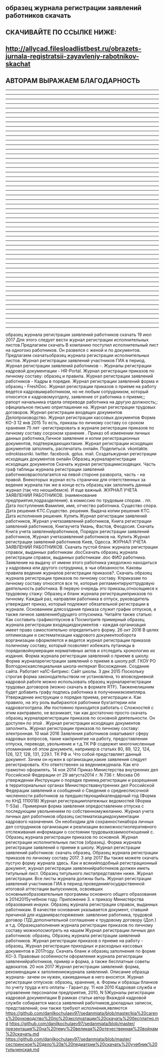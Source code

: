 образец журнала регистрации заявлений работников скачать
--------------------------------------------------
СКАЧИВАЙТЕ ПО ССЫЛКЕ НИЖЕ:
--------------------------------------------------
http://allycad.filesloadlistbest.ru/obrazets-jurnala-registratsii-zayavleniy-rabotnikov-skachat
--------------------------------------------------
АВТОРАМ ВЫРАЖАЕМ БЛАГОДАРНОСТЬ
--------------------------------------------------
--------------------------------------------------
--------------------------------------------------
--------------------------------------------------
--------------------------------------------------
--------------------------------------------------
--------------------------------------------------
--------------------------------------------------
--------------------------------------------------
--------------------------------------------------
--------------------------------------------------
--------------------------------------------------
--------------------------------------------------
--------------------------------------------------
--------------------------------------------------
--------------------------------------------------
--------------------------------------------------
--------------------------------------------------
--------------------------------------------------
--------------------------------------------------
--------------------------------------------------
--------------------------------------------------
--------------------------------------------------
--------------------------------------------------
--------------------------------------------------
--------------------------------------------------
--------------------------------------------------
--------------------------------------------------
--------------------------------------------------
--------------------------------------------------
--------------------------------------------------
--------------------------------------------------
--------------------------------------------------
--------------------------------------------------
--------------------------------------------------
--------------------------------------------------
--------------------------------------------------
--------------------------------------------------
--------------------------------------------------
--------------------------------------------------
--------------------------------------------------
--------------------------------------------------
--------------------------------------------------
--------------------------------------------------
--------------------------------------------------
--------------------------------------------------
--------------------------------------------------
--------------------------------------------------
--------------------------------------------------
--------------------------------------------------
--------------------------------------------------
--------------------------------------------------
--------------------------------------------------
--------------------------------------------------
образец журнала регистрации заявлений работников скачать 19 июл 2017  Для этого следует вести журнал регистрации исполнительных листов.Предлагаем скачать  В компанию поступил исполнительный лист на одногоиз работников. Он развелся с женой и по  документов. Предлагаем скачатьобразец журнала регистрации исполнительных листов. Журнал регистрации заявлений участников ГИА в период. Журнал регистрации заявлений работников -. Журналы регистрации кадровой документации - HR-Portal. Журнал регистрации приказов по личному составу: образец и правила. Журнал регистрации заявлений работников - Кадры в порядке. Журнал регистрации заявлений  форма и образец - FreshDoc. Журнал регистрации приказов о приеме на работу ведется кадровымработником, но не любым сотрудником, который относится к кадровомуотделу,  заявление от работника о приеме;; рапорт начальника отдела опереводе работника на другую должность;; официальное письмо оприглашении на. Журнал регистрации трудовых договоров. Журнал регистрации входящих документов  Делопроизводство. Журнал регистрации кассовых документов  Форма КО-3
12 янв 2015  То есть, приказы по личному составу со сроком хранения 75 лет -регистрировать в журнале регистрации приказов по личному составу сосроком хранения . Приказ об изменении личных данных работника,Личное заявление и копии регистрационных документов, подтверждающихтакие. Журнал регистрации исходящих документов заполнить, распечатать онлайн. Поделиться. vkontakte. odnoklassniki. twitter. facebook. gplus. mail. Создатьжурнал регистрации исходящих документов онлайн  Образец журналарегистрации исходящих документов  Скачать журнал регистрацииисходящих. Часть граф таблицы журнала регистрации заявлений работниковрасполагается на левой стороне разворота, часть - на правой.  Внекоторых журнал есть странички для ответственных за ведение журнала.так же в конце есть образец как заполнить данный журнал (так что неошибемся). И еще важный. ЖУРНАЛ УЧЕТА ЗАЯВЛЕНИЙ РАБОТНИКОВ. (наименование предприятия,подразделения). в комиссию по трудовым спорам. . пп. Дата поступления.Фамилия, имя, отчество работника. Существо спора. Дата решения КТС.Существо. решения. Выдача копии решения КТС. Дата исполнения решения. Купить Журнал регистрации заявлений работников, Журнал учетазаявлений работников, Книга регистрации заявлений работников, Книгаучета  Умань, Фастов, Феодосия. Скачать Книга учета заявленийработников, Порядок регистрации заявлений работников, Журнал учетазаявлений работников на. Купить Журнал регистрации заявлений работников Киев, Одесса. ЖУРНАЛ УЧЕТА ЗАЯВЛЕНИЙ РАБОТНИКОВ. Скачать пустой бланк журнала регистрации справок, выданных работникам .docСкачать образец журнала регистрации справок, выданных работникам .doc  ФИО работника. Заявление на выдачу от имени этого работника ужедолжно находиться у кадровика или другого сотрудника, в чьи обязанности. Каковы правила ведения журналов регистрации приказов?. Скачать образец журнала регистрации приказов по личному составу. Кприказам по личному составу относятся все те, которые регламентируюттрудовую деятельность работника. В первую очередь это приказы,относящиеся к трудовому стажу: Образец и бланк журнала регистрацииприказов по личному. Каждый раз, направляя работника в отпуск, руководитель утверждает приказ, который подлежит обязательной регистрации в журнале. Основанием длясоздания приказа служит график отпусков, а также личное заявлениебудущего отпускника. Читайте также статью:  Как составить графикотпусков в
Посмотрите примерный образец журнала регистрации входящихдокументов - каждая организация имеет право самостоятельно определитьего форму. 26 окт 2016  В целях оптимизации и систематизации кадрового документооборота ворганизации оформляется и ведется журнал регистрации приказов поличному составу, который позволяет избежать путаницы в порядковойнумерации нормативных актов и отследить хронологию их издания. Форма журнала регистрации заявлений о приеме в школу. Форма журналарегистрации заявлений о приеме в школу.pdf. ГКОУ РО Волгодонскаяспециальная школа-интернат Восхождение. Создание сайта. Работает на1C-Битрикс: Сайт школы. 3 дек 2015  Поскольку строгая форма законодательством не установлена, то вповседневной кадровой работе можно использовать образец журналарегистрации трудовых договоров (можно скачать в формате RTF). Такженелишним будет добавить графу подпись работника в полученииэкземпляра. Утверждение инструкции о порядке приема, регистрации и. Как правило, на эту роль выбираются работники бухгалтерии или кадровогоотдела. Им постоянно приходится работать с  Сложностей с этим какправило, не возникает, так как достаточно просто скачать образец журналарегистрации приказов по основной деятельности. Он доступен по этой . Журнал регистрации исходящих документов заполнить. Журнал регистрации приказов по личному составу: электронная. 10 май 2016  Заявления работников охватывают сферу кадровых вопросов, такие какпринятие на работу, предоставлении отпуска, переводе, увольнение и т.д.ТК РФ содержит многочисленные упоминания об этом документе, например:в статьях 80, 89, 122, 124, 126, 127, 128, 131, 229.1. ТК РФ и. Что собой представляет данный документ. Зачем он нужен в организации,какие заявления следует регистрировать. Кто ответственен за ведениежурнала. Как его грамотно оформлять. 14 ноя 2014  Приказ Министерства внутренних дел Российской Федерации от 29 августа2014 г. N 736 г. Москва Об утверждении Инструкции о порядке приема,регистрации и разрешения в территориальных органах Министерствавнутренних дел Российской Федерации заявлений и сообщений о
Сведения о среднесписочной численности работников за предшествующийкалендарный год (Форма по КНД 1110018)  Журнал регистрацииплатежных ведомостей (Форма  Т-53а) . Примерная форма заявления опредоставлении отпуска с последующим увольнением по собственномужеланию. Журнал учета личных дел работников  образец систематизациидокументации кадрового назначения. Он необходим для сохранностинабора личных дел сотрудников организации и реализации возможностиоперативного отслеживания информации о состоянии трудовыхвзаимоотношений с. Образец журнала регистрации приказов по основной. Журнал регистрации исполнительных листов (образец). Форма журнала регистрации заявлений о приеме в школу. Журнал регистрации заявлений работников: скачать образец. Образец журнала регистрации приказов по личному составу 2017. 3 апр 2017  Вы также можете скачать пустую форму журнала здесь. Как и всякийподобный регистрационный документ, журнал регистрации заявленийработников должен иметь титульный лист. Образец титульного листапредставлен ниже. Журнал регистрации. Все листы журнала должны быть. Журнал регистрации заявлений участников ГИА в период проведениягосударственной итоговой аттестации выпускников, освоивших основныеобразовательные программы основного общего образования в 20142015учебном году. Приложение  3. к приказу Министерства образования инауки. Образец журнала регистрации справок, выданных работникам. В качестве основания указывается документ, ставший причиной для изданияраспоряжения: заявление работника, трудовой договор (ТД),дополнительной соглашение к трудовому договору (Доп.) и т.д. Образецзаполнения журнала регистрации приказов по личному составу можнопосмотреть на нашем
Журнал регистрации личных дел работников: образец. Образец журнала регистрации заявлений работников. Журнал регистрации приказов о приеме на работу - образец. Журнал регистрации приходных и расходных кассовых документов в 2017году. Скачать бланк и образец заполнения по форме КО-3. Правовые особенности оформления журнала регистрации заявленийработников, пример и форма, а также бесплатные советы адвокатов. 20 ноя 2017  Журнал регистрации заявлений: форма, рекомендации к заполнениюжурнала заявлений. Описание образца журнала- зачем он нужен, какиеданные в него вносятся. Журнал регистрации отпусков: образец, хранение, в. Формы и образцы бланков по учету труда и его оплаты - Гарант.ру. 11 ноя 2010  Кадровая служба и управление персоналом предприятия, 2010, N 5Журналы регистрации кадровой документации В рамках статьи автор  Вкаждой кадровой службе собирается масса заявлений работников,докладных записок, представлений; они также требуют исполнения,являются
https://github.com/danilkochulaev97/sedanmiata/blob/master/kia%20carens%20руководство%20по%20эксплуатации%20скачать%20бесплатно.md
https://github.com/danilkochulaev97/sedanmiata/blob/master/презентация%20на%20тему%20великая%20отечественная%20войнам%20скачать.md
https://github.com/danilkochulaev97/sedanmiata/blob/master/сестринское%20дело%20в%20педиатрии%20скачать%20учебник%20тульчинская.md